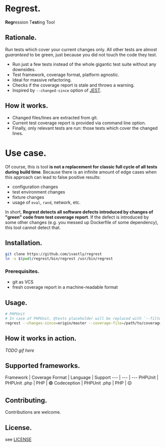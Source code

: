 # Regrest.
**Regr**ession T**est**ing Tool

## Rationale.
Run tests which cover your current changes only. 
All other tests are almost _guaranteed_ to be green, just because you did not touch the code they test.

* Run just a few tests instead of the whole gigantic test suite without any downsides.
* Test framework, coverage format, platform agnostic.
* Ideal for massive refactoring.
* Checks if the coverage report is stale and throws a warning.
* Inspired by `--changed-since` option of [JEST](https://jestjs.io/docs/en/cli#--changedsince).

## How it works.
* Changed files/lines are extracted from git.
* Current test coverage report is provided via command line option.
* Finally, only relevant tests are run: those tests which cover the changed lines. 

# Use case.
Of course, this is tool **is not a replacement for classic full cycle of all tests during build time**.
Because there is an infinite amount of edge cases when this approach can lead to false positive results:
* configuration changes
* test environment changes
* fixture changes
* usage of `eval`, `rand`, network, etc.

In short, **Regrest detects all software defects introduced by changes of "green" code from test coverage report**.
If the defect is introduced by some other changes (e.g. you messed up Dockerfile of some dependency), this tool cannot detect that.

## Installation.
```bash
git clone https://github.com/ivastly/regrest
ln -s $(pwd)/regrest/bin/regrest /usr/bin/regrest
```

### Prerequisites.
* git as VCS
* fresh coverage report in a machine-readable format


## Usage.
```bash
# PHPUnit
# In case of PHPUnit, @tests placeholder will be replaced with `--filter 'Path\To\Test1|...|Path\To\TestN'`
regrest --changes-since=origin/master --coverage-file=/path/to/coverage.php --command="vendor/bin/phpunit @tests test" --framework="phpunit"
```

## How it works in action.
*TODO gif here*

## Supported frameworks.
Framework | Coverage Format | Language | Support
--- | --- | ---
PHPUnit | PHPUnit .php | PHP | 🟢
Codeception | PHPUnit .php | PHP | 🟡 

## Contributing.
Contributions are welcome.

## License.
see [LICENSE](/LICENSE)
